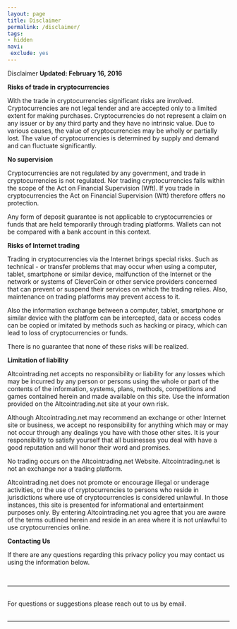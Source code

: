 ```yaml
---
layout: page
title: Disclaimer
permalink: /disclaimer/
tags:
- hidden
navi:
 exclude: yes
---
```



Disclaimer **Updated: February 16, 2016**

**Risks of trade in cryptocurrencies**

With the trade in cryptocurrencies significant risks are involved. Cryptocurrencies are not legal tender and are accepted only to a limited extent for making purchases. Cryptocurrencies do not represent a claim on any issuer or by any third party and they have no intrinsic value. Due to various causes, the value of cryptocurrencies may be wholly or partially lost. The value of cryptocurrencies is determined by supply and demand and can fluctuate significantly.

**No supervision**

Cryptocurrencies are not regulated by any government, and trade in cryptocurrencies is not regulated. Nor trading cryptocurrencies falls within the scope of the Act on Financial Supervision (Wft). If you trade in cryptocurrencies the Act on Financial Supervision (Wft) therefore offers no protection.

Any form of deposit guarantee is not applicable to cryptocurrencies or funds that are held temporarily through trading platforms. Wallets can not be compared with a bank account in this context.

**Risks of Internet trading**

Trading in cryptocurrencies via the Internet brings special risks. Such as technical - or transfer problems that may occur when using a computer, tablet, smartphone or similar device, malfunction of the Internet or the network or systems of CleverCoin or other service providers concerned that can prevent or suspend their services on which the trading relies. Also, maintenance on trading platforms may prevent access to it.

Also the information exchange between a computer, tablet, smartphone or similar device with the platform can be intercepted, data or access codes can be copied or imitated by methods such as hacking or piracy, which can lead to loss of cryptocurrencies or funds.

There is no guarantee that none of these risks will be realized.

**Limitation of liability**

Altcointrading.net accepts no responsibility or liability for any losses which may be incurred by any person or persons using the whole or part of the contents of the information, systems, plans, methods, competitions and games contained herein and made available on this site. Use the information provided on the Altcointrading.net site at your own risk.

Although Altcointrading.net may recommend an exchange or other Internet site or business, we accept no responsibility for anything which may or may not occur through any dealings you have with those other sites. It is your responsibility to satisfy yourself that all businesses you deal with have a good reputation and will honor their word and promises.

No trading occurs on the Altcointrading.net Website. Altcointrading.net is not an exchange nor a trading platform.

Altcointrading.net does not promote or encourage illegal or underage activities, or the use of cryptocurrencies to persons who reside in jurisdictions where use of cryptocurrencies is considered unlawful. In those instances, this site is presented for informational and entertainment purposes only. By entering Altcointrading.net you agree that you are aware of the terms outlined herein and reside in an area where it is not unlawful to use cryptocurrencies online.

**Contacting Us**

If there are any questions regarding this privacy policy you may contact us using the information below.


<br/>
<hr/>
<br/>
<span class="contacticon center">
	<a href="mailto:altcointrading@openmailbox.org"><i class="fa fa-envelope-square"></i></a>
	<a href="https://github.com/altcointrading" target="\_blank"><i class="fa fa-github-square"></i></a>
</span>

<div class="col three caption">
	For questions or suggestions please reach out to us by email.
</div>
<br/>
<hr/>
<br/>
